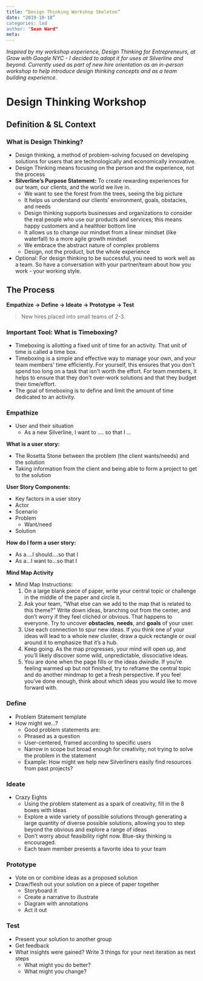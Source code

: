 ```yaml
---
title: “Design Thinking Workshop Skeleton”
date: "2019-10-18”
categories: lxd 
author: "Sean Ward"
meta:
---
```


*Inspired by my workshop experience, Design Thinking for Entrepreneurs, at Grow with Google NYC - I decided to adapt it for uses at Silverline and beyond. Currently used as part of new hire orientation as an in-person workshop to help introduce design thinking concepts and as a team building experience.* 

# Design Thinking Workshop
## Definition & SL Context
### What is Design Thinking?
- Design thinking, a method of problem-solving focused on developing solutions for users that are technologically and economically innovative.
- Design Thinking means focusing on the person and the experience, not the process
- **Silverline’s Purpose Statement:** To create rewarding experiences for our team, our clients, and the world we live in.
	- We want to see the forest from the trees, seeing the big picture
	- It helps us understand our clients’ environment, goals, obstacles, and needs
	- Design thinking supports businesses and organizations to consider the real people who use our products and services; this means happy customers and a healthier bottom line
	- It allows us to change our mindset from a linear mindset (like waterfall) to a more agile growth mindset
	- We embrace the abstract nature of complex problems
	- Design, not the product, but the whole experience
- Optional: For design thinking to be successful, you need to work well as a team. So have a conversation with your partner/team about how you work - your working style.

## The Process
**Empathize -> Define -> Ideate -> Prototype -> Test**

> New hires placed into small teams of 2-3.

### Important Tool: What is Timeboxing?
- Timeboxing is allotting a fixed unit of time for an activity. That unit of time is called a time box.
- Timeboxing is a simple and effective way to manage your own, and your team members' time efficiently. For yourself, this ensures that you don't spend too long on a task that isn't worth the effort. For team members, it helps to ensure that they don't over-work solutions and that they budget their time/effort.
- The goal of timeboxing is to define and limit the amount of time dedicated to an activity.

### Empathize
- User and their situation
	- As a new Silverline, I want to .... so that I ...

**What is a user story:**
- The Rosetta Stone between the problem (the client wants/needs) and the solution
- Taking information from the client and being able to form a project to get to the solution

**User Story Components:**
- Key factors in a user story
- Actor
- Scenario
- Problem
	- Want/need
- Solution

**How do I form a user story:**
- As a….I should….so that I
- As a...I want to...so that I 

**Mind Map Activity**
- Mind Map Instructions:
	1. On a large blank piece of paper, write your central topic or challenge in the middle of the paper and circle it.
	2. Ask your team, “What else can we add to the map that is related to this theme?” Write down ideas, branching out from the center, and don’t worry if they feel clichéd or obvious. That happens to everyone. Try to uncover **obstacles**, **needs**, and **goals** of your user.
	3. Use each connection to spur new ideas. If you think one of your ideas will lead to a whole new cluster, draw a quick rectangle or oval around it to emphasize that it’s a hub.
	4. Keep going. As the map progresses, your mind will open up, and you’ll likely discover some wild, unpredictable, dissociative ideas.
	5. You are done when the page fills or the ideas dwindle. If you’re feeling warmed up but not finished, try to reframe the central topic and do another mindmap to get a fresh perspective. If you feel you’ve done enough, think about which ideas you would like to move forward with.

### Define
- Problem Statement template
- How might we…?
	- Good problem statements are:
	- Phrased as a question
	- User-centered, framed according to specific users
	- Narrow in scope but broad enough for creativity; not trying to solve the problem in the statement
	- Example: How might we help new Silverliners easily find resources from past projects?

### Ideate
- Crazy Eights
	- Using the problem statement as a spark of creativity, fill in the 8 boxes with ideas
	- Explore a wide variety of possible solutions through generating a large quantity of diverse possible solutions, allowing you to step beyond the obvious and explore a range of ideas
	- Don’t worry about feasibility right now. Blue-sky thinking is encouraged.
	- Each team member presents a favorite idea to your team

### Prototype
- Vote on or combine ideas as a proposed solution
- Draw/flesh out your solution on a piece of paper together
	- Storyboard it
	- Create a narrative to illustrate
	- Diagram with annotations
	- Act it out

### Test
- Present your solution to another group
- Get feedback
- What insights were gained? Write 3 things for your next iteration as next steps
	- What might you do better?
	- What might you change?
